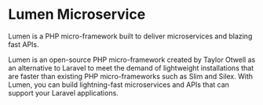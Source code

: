 # Lumen Microservice 

Lumen is a PHP micro-framework built to deliver microservices and blazing fast APIs.


Lumen is an open-source PHP micro-framework created by Taylor Otwell as an alternative to Laravel to meet the demand of lightweight installations that are faster than existing PHP micro-frameworks such as Slim and Silex. With Lumen, you can build lightning-fast microservices and APIs that can support your Laravel applications.

